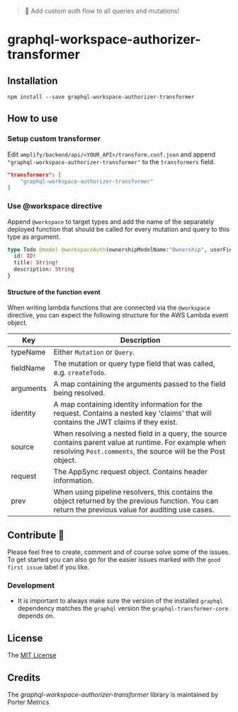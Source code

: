> 🚒 Add custom auth flow to all queries and mutations!

# graphql-workspace-authorizer-transformer

## Installation

`npm install --save graphql-workspace-authorizer-transformer`

## How to use

### Setup custom transformer

Edit `amplify/backend/api/<YOUR_API>/transform.conf.json` and append `"graphql-workspace-authorizer-transformer"` to the `transformers` field.

```json
"transformers": [
    "graphql-workspace-authorizer-transformer"
]
```

### Use @workspace directive

Append `@workspace` to target types and add the name of the separately deployed function that should be called for every mutation and query to this type as argument.

```graphql
type Todo @model @workspaceAuth(ownershipModelName:"Ownership", userField:"userID", indexName:"byUser", roleField:"role", allowedRoles:["Editor", "Admin", "Owner"], relatedWorkspaceIDField:"companyID") {
  id: ID!
  title: String!
  description: String
}
```

#### Structure of the function event

When writing lambda functions that are connected via the `@workspace` directive, you can expect the following structure for the AWS Lambda event object.

| Key       | Description                                                                                                                                                            |
| --------- | ---------------------------------------------------------------------------------------------------------------------------------------------------------------------- |
| typeName  | Either `Mutation` or `Query`.                                                                                                                                          |
| fieldName | The mutation or query type field that was called, e.g. `createTodo`.                                                                                                   |
| arguments | A map containing the arguments passed to the field being resolved.                                                                                                     |
| identity  | A map containing identity information for the request. Contains a nested key 'claims' that will contains the JWT claims if they exist.                                 |
| source    | When resolving a nested field in a query, the source contains parent value at runtime. For example when resolving `Post.comments`, the source will be the Post object. |
| request   | The AppSync request object. Contains header information.                                                                                                               |
| prev      | When using pipeline resolvers, this contains the object returned by the previous function. You can return the previous value for auditing use cases.                   |

## Contribute 🦸

Please feel free to create, comment and of course solve some of the issues. To get started you can also go for the easier issues marked with the `good first issue` label if you like.

### Development

- It is important to always make sure the version of the installed `graphql` dependency matches the `graphql` version the `graphql-transformer-core` depends on.

## License

The [MIT License](LICENSE)

## Credits

The _graphql-workspace-authorizer-transformer_ library is maintained by Porter Metrics